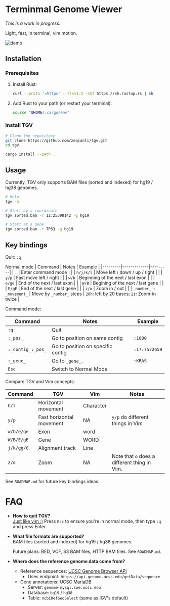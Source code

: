 # Terminmal Genome Viewer

*This is a work in progress.*

Light, fast, in terminal, vim motion.

![demo](demo.gif)

## Installation

### Prerequisites

1. Install Rust:
   ```bash
   curl --proto '=https' --tlsv1.2 -sSf https://sh.rustup.rs | sh
   ```

2. Add Rust to your path (or restart your terminal):
   ```bash
   source "$HOME/.cargo/env"
   ```

### Install TGV

```bash
# Clone the repository
git clone https://github.com/zeqianli/tgv.git
cd tgv

cargo install --path .
```

## Usage

Currently, TGV only supports BAM files (sorted and indexed) for hg19 / hg38 genomes.

```bash
# Help
tgv -h

# Start by a coordinate
tgv sorted.bam -r 12:25398142 -g hg19

# Start at a gene
tgv sorted.bam -r TP53 -g hg19
```

## Key bindings

Quit: `:q`

Normal mode
| Command  | Notes | Example |
|---------|-------------|---------|
| `:` | Enter command mode | |
| `h/j/k/l` | Move left / down / up / right | |
| `y/p` | Fast move left / right | |
| `w/b` | Beginning of the next / last exon |  |
| `e/ge` | End of the next / last exon | |
| `W/B` | Begining of the next / last gene | |
| `E/gE` | End of the next / last gene | |
| `z/o` | Zoom in / out | |
| `_number_` + `_movement_` | Move by `_number_` steps | `20h`: left by 20 bases; `2z`: Zoom-in twice |

Command mode:

|Command |Notes| Example|
|---------|-------------|---------|
| `:q` | Quit | |
| `:_pos_` | Go to position on same contig | `:1000` |
| `:_contig_:_pos_` | Go to position on specific contig | `:17:7572659` |
| `:_gene_` | Go to `_gene_`.| `:KRAS`|
| `Esc` | Switch to Normal Mode | |



Compare TGV and Vim concepts:

|Command|TGV|Vim|Notes|
|-------|-----|--|--|
|`h/l`|Horizontal movement|Character ||
|`y/p`|Fast horizontal movement|NA|`y/p` do different things in Vim|
|`w/b/e/ge`|Exon|word||
| `W/B/E/gE` | Gene |WORD||
|`j/k/gg/G`|Alignment track|Line||
|`z/o`| Zoom | NA | Note that `o` does a different thing in Vim.|

See `ROADMAP.md` for future key bindings ideas.

# FAQ

- **How to quit TGV?**  
  [Just like vim :)](https://stackoverflow.com/questions/11828270/how-do-i-exit-vim) Press `Esc` to ensure you're in normal mode, then type `:q` and press Enter.

- **What file formats are supported?**  
  BAM files (sorted and indexed) for hg19 / hg38 genomes.
  
  Future plans: BED, VCF, S3 BAM files, HTTP BAM files. See `ROADMAP.md`.

- **Where does the reference genome data come from?**  
  - Reference sequences: [UCSC Genome Browser API](https://genome.ucsc.edu/goldenPath/help/api.html) 
    - Uses endpoint: `https://api.genome.ucsc.edu/getData/sequence`
  - Gene annotations: [UCSC MariaDB](https://genome.ucsc.edu/goldenPath/help/mysql.html)
    - Server: `genome-mysql.soe.ucsc.edu`
    - Database: `hg19` / `hg38`
    - Table: `ncbiRefSeqSelect` (same as IGV's default)

